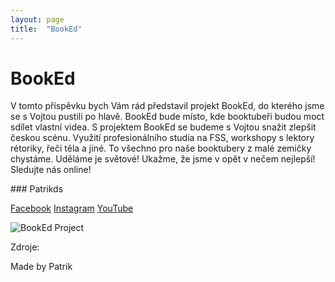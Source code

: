 ```yaml
---
layout: page
title:  "BookEd"
---
```


# BookEd

V tomto příspěvku bych Vám rád představil projekt BookEd, do kterého jsme se s Vojtou pustili po hlavě. BookEd bude místo, kde booktubeři budou moct sdílet vlastní videa. S projektem BookEd se budeme s Vojtou snažit zlepšit českou scénu. Využití profesionálního studia na FSS, workshopy s lektory rétoriky, řeči těla a jiné. To všechno pro naše booktubery z malé zemičky chystáme. Uděláme je světové! Ukažme, že jsme v opět v nečem nejlepší! Sledujte nás online!

### Patrikds

[Facebook](https://www.facebook.com/bookedproject)
[Instagram](https://www.instagram.com/bookedproject/)
[YouTube](https://www.youtube.com/channel/UCE1pj0FC_yiYcmCkltt5ZyA)

![BookEd Project](\learn-jekyll\images\BookEd.jpg)

Zdroje:

Made by Patrik